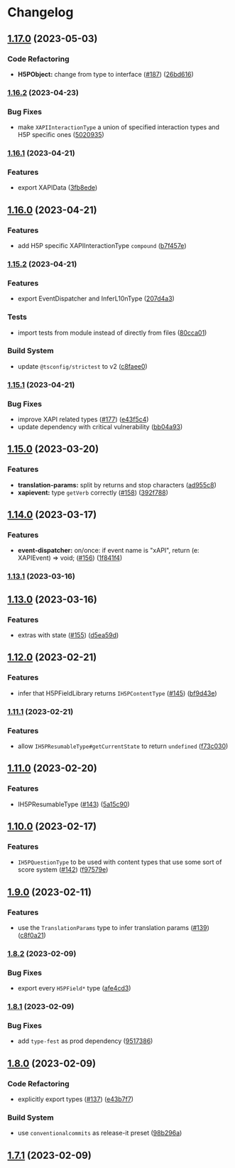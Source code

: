# Changelog

## [1.17.0](https://github.com/boyum/h5p-types/compare/v1.16.2...v1.17.0) (2023-05-03)


### Code Refactoring

* **H5PObject:** change from type to interface ([#187](https://github.com/boyum/h5p-types/issues/187)) ([26bd616](https://github.com/boyum/h5p-types/commit/26bd616d10571ba9336a172a052cf66c16ac57cb))

### [1.16.2](https://github.com/boyum/h5p-types/compare/v1.16.1...v1.16.2) (2023-04-23)


### Bug Fixes

* make `XAPIInteractionType` a union of specified interaction types and H5P specific ones ([5020935](https://github.com/boyum/h5p-types/commit/5020935298b86e41d6ced3704a203445128510dc))

### [1.16.1](https://github.com/boyum/h5p-types/compare/v1.16.0...v1.16.1) (2023-04-21)


### Features

* export XAPIData ([3fb8ede](https://github.com/boyum/h5p-types/commit/3fb8ede3a6495a7e7013fd55865667b12a4e3eed))

## [1.16.0](https://github.com/boyum/h5p-types/compare/v1.15.2...v1.16.0) (2023-04-21)


### Features

* add H5P specific XAPIInteractionType `compound` ([b7f457e](https://github.com/boyum/h5p-types/commit/b7f457ee08cadcfa18cb7520acaba7f750e8f1d1))

### [1.15.2](https://github.com/boyum/h5p-types/compare/v1.15.1...v1.15.2) (2023-04-21)


### Features

* export EventDispatcher and InferL10nType ([207d4a3](https://github.com/boyum/h5p-types/commit/207d4a3c498e9919cbfd7f49298feb72bdc80d5b))


### Tests

* import tests from module instead of directly from files ([80cca01](https://github.com/boyum/h5p-types/commit/80cca010cb6ee77bcbc391c6321c1b39531a45d8))


### Build System

* update `@tsconfig/strictest` to v2 ([c8faee0](https://github.com/boyum/h5p-types/commit/c8faee036ef75b071b2354f10837cef316148cb1))

### [1.15.1](https://github.com/boyum/h5p-types/compare/v1.15.0...v1.15.1) (2023-04-21)


### Bug Fixes

* improve XAPI related types ([#177](https://github.com/boyum/h5p-types/issues/177)) ([e43f5c4](https://github.com/boyum/h5p-types/commit/e43f5c4b248a758ccc23693396fe8bb5b7467a2f))
* update dependency with critical vulnerability ([bb04a93](https://github.com/boyum/h5p-types/commit/bb04a935d752a1d93f4112d09bb8de25e07f57d7))

## [1.15.0](https://github.com/boyum/h5p-types/compare/v1.14.0...v1.15.0) (2023-03-20)


### Features

* **translation-params:** split by returns and stop characters ([ad955c8](https://github.com/boyum/h5p-types/commit/ad955c81b5e8ab5fabba4205ab8285b606ee4313))
* **xapievent:** type `getVerb` correctly ([#158](https://github.com/boyum/h5p-types/issues/158)) ([392f788](https://github.com/boyum/h5p-types/commit/392f788846b82fe15517adfb67b7bc0f72cbed53))

## [1.14.0](https://github.com/boyum/h5p-types/compare/v1.13.1...v1.14.0) (2023-03-17)


### Features

* **event-dispatcher:** on/once: if event name is "xAPI", return (e: XAPIEvent) => void; ([#156](https://github.com/boyum/h5p-types/issues/156)) ([1f841f4](https://github.com/boyum/h5p-types/commit/1f841f43ed3920126d52a860ea00b0125be8b43e))

### [1.13.1](https://github.com/boyum/h5p-types/compare/v1.13.0...v1.13.1) (2023-03-16)

## [1.13.0](https://github.com/boyum/h5p-types/compare/v1.12.0...v1.13.0) (2023-03-16)


### Features

* extras with state ([#155](https://github.com/boyum/h5p-types/issues/155)) ([d5ea59d](https://github.com/boyum/h5p-types/commit/d5ea59ded7f850b83e5f95ed0c2c1a47d7474d6c))

## [1.12.0](https://github.com/boyum/h5p-types/compare/v1.11.1...v1.12.0) (2023-02-21)


### Features

* infer that H5PFieldLibrary returns `IH5PContentType` ([#145](https://github.com/boyum/h5p-types/issues/145)) ([bf9d43e](https://github.com/boyum/h5p-types/commit/bf9d43e210c2c036999a17b410e460e44a4023fe))

### [1.11.1](https://github.com/boyum/h5p-types/compare/v1.11.0...v1.11.1) (2023-02-21)


### Features

* allow `IH5PResumableType#getCurrentState` to return `undefined` ([f73c030](https://github.com/boyum/h5p-types/commit/f73c03099f5b11405d60a71f961056640e217199))

## [1.11.0](https://github.com/boyum/h5p-types/compare/v1.10.0...v1.11.0) (2023-02-20)


### Features

* IH5PResumableType ([#143](https://github.com/boyum/h5p-types/issues/143)) ([5a15c90](https://github.com/boyum/h5p-types/commit/5a15c90b6d8a9e67d834faa86d67f5c4edc1723a))

## [1.10.0](https://github.com/boyum/h5p-types/compare/v1.9.0...v1.10.0) (2023-02-17)


### Features

* `IH5PQuestionType` to be used with content types that use some sort of score system ([#142](https://github.com/boyum/h5p-types/issues/142)) ([f97579e](https://github.com/boyum/h5p-types/commit/f97579e19a3480c933374aaba37aae995559b6bd))

## [1.9.0](https://github.com/boyum/h5p-types/compare/v1.8.2...v1.9.0) (2023-02-11)


### Features

* use the `TranslationParams` type to infer translation params ([#139](https://github.com/boyum/h5p-types/issues/139)) ([c8f0a21](https://github.com/boyum/h5p-types/commit/c8f0a21cf9c4e7ef43078f31a39aaf2519fbe101))

### [1.8.2](https://github.com/boyum/h5p-types/compare/v1.8.1...v1.8.2) (2023-02-09)


### Bug Fixes

* export every `H5PField*` type ([afe4cd3](https://github.com/boyum/h5p-types/commit/afe4cd3d20797fcc9e459f4b1e649de58d0904de))

### [1.8.1](https://github.com/boyum/h5p-types/compare/v1.8.0...v1.8.1) (2023-02-09)


### Bug Fixes

* add `type-fest` as prod dependency ([9517386](https://github.com/boyum/h5p-types/commit/95173865c51a191168702994bc32884d4e7c547c))

## [1.8.0](https://github.com/boyum/h5p-types/compare/v1.7.1...v1.8.0) (2023-02-09)


### Code Refactoring

* explicitly export types ([#137](https://github.com/boyum/h5p-types/issues/137)) ([e43b7f7](https://github.com/boyum/h5p-types/commit/e43b7f75f63e93dbd4d2a9f911e907773a7a4fed))


### Build System

* use `conventionalcommits` as release-it preset ([98b296a](https://github.com/boyum/h5p-types/commit/98b296ab80e722c7216a46c86297c7e5d050cfe6))

## [1.7.1](https://github.com/boyum/h5p-types/compare/v1.7.0...v1.7.1) (2023-02-09)